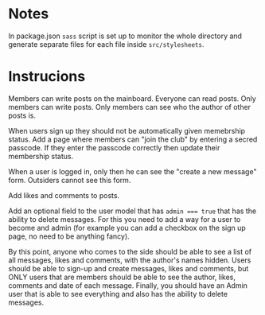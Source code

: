 # Notes

In package.json `sass` script is set up to monitor the whole directory and generate separate files for each file inside `src/stylesheets`.

# Instrucions

Members can write posts on the mainboard. 
Everyone can read posts.
Only members can write posts.
Only members can see who the author of other posts is.

When users sign up they should not be automatically given memebrship status. Add a page where members can "join the club" by entering a secred passcode. If they enter the passcode correctly then update their membership status.

When a user is logged in, only then he can see the "create a new message" form. Outsiders cannot see this form.

Add likes and comments to posts.

Add an optional field to the user model that has `admin === true` that has the ability to delete messages. For this you need to add a way for a user to become and admin (for example you can add a checkbox on the sign up page, no need to be anything fancy).

By this point, anyone who comes to the side should be able to see a list of all messages, likes and comments, with the author's names hidden. Users should be able to sign-up and create messages, likes and comments, but ONLY users that are members should be able to see the author, likes, comments and date of each message. Finally, you should have an Admin user that is able to see everything and also has the ability to delete messages.
